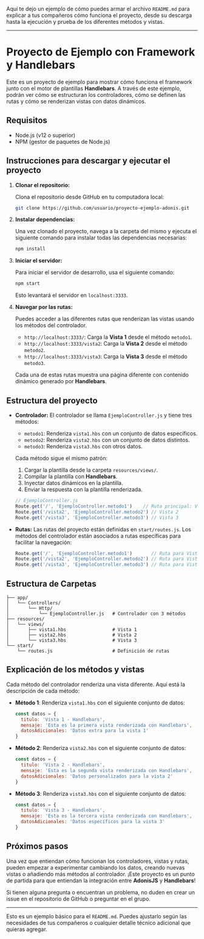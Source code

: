 Aquí te dejo un ejemplo de cómo puedes armar el archivo `README.md` para explicar a tus compañeros cómo funciona el proyecto, desde su descarga hasta la ejecución y prueba de los diferentes métodos y vistas.

---

# Proyecto de Ejemplo con Framework y Handlebars

Este es un proyecto de ejemplo para mostrar cómo funciona el framework junto con el motor de plantillas **Handlebars**. A través de este ejemplo, podrán ver cómo se estructuran los controladores, cómo se definen las rutas y cómo se renderizan vistas con datos dinámicos.

## Requisitos

- Node.js (v12 o superior)
- NPM (gestor de paquetes de Node.js)

## Instrucciones para descargar y ejecutar el proyecto

1. **Clonar el repositorio:**

   Clona el repositorio desde GitHub en tu computadora local:

   ```bash
   git clone https://github.com/usuario/proyecto-ejemplo-adonis.git
   ```

2. **Instalar dependencias:**

   Una vez clonado el proyecto, navega a la carpeta del mismo y ejecuta el siguiente comando para instalar todas las dependencias necesarias:

   ```bash
   npm install
   ```

3. **Iniciar el servidor:**

   Para iniciar el servidor de desarrollo, usa el siguiente comando:

   ```bash
   npm start
   ```

   Esto levantará el servidor en `localhost:3333`.

4. **Navegar por las rutas:**

   Puedes acceder a las diferentes rutas que renderizan las vistas usando los métodos del controlador.

   - `http://localhost:3333/`: Carga la **Vista 1** desde el método `metodo1`.
   - `http://localhost:3333/vista2`: Carga la **Vista 2** desde el método `metodo2`.
   - `http://localhost:3333/vista3`: Carga la **Vista 3** desde el método `metodo3`.

   Cada una de estas rutas muestra una página diferente con contenido dinámico generado por **Handlebars**.

## Estructura del proyecto

- **Controlador:**
  El controlador se llama `EjemploController.js` y tiene tres métodos:

  - `metodo1`: Renderiza `vista1.hbs` con un conjunto de datos específicos.
  - `metodo2`: Renderiza `vista2.hbs` con un conjunto de datos distintos.
  - `metodo3`: Renderiza `vista3.hbs` con otros datos.

  Cada método sigue el mismo patrón:
  1. Cargar la plantilla desde la carpeta `resources/views/`.
  2. Compilar la plantilla con **Handlebars**.
  3. Inyectar datos dinámicos en la plantilla.
  4. Enviar la respuesta con la plantilla renderizada.

  ```javascript
  // EjemploController.js
  Route.get('/', 'EjemploController.metodo1')    // Ruta principal: Vista 1
  Route.get('/vista2', 'EjemploController.metodo2') // Vista 2
  Route.get('/vista3', 'EjemploController.metodo3') // Vista 3
  ```

- **Rutas:**
  Las rutas del proyecto están definidas en `start/routes.js`. Los métodos del controlador están asociados a rutas específicas para facilitar la navegación:

  ```javascript
  Route.get('/', 'EjemploController.metodo1')       // Ruta para Vista 1
  Route.get('/vista2', 'EjemploController.metodo2') // Ruta para Vista 2
  Route.get('/vista3', 'EjemploController.metodo3') // Ruta para Vista 3
  ```

## Estructura de Carpetas

```
├── app/
│   └── Controllers/
│       └── Http/
│           └── EjemploController.js   # Controlador con 3 métodos
├── resources/
│   └── views/
│       ├── vista1.hbs                 # Vista 1
│       ├── vista2.hbs                 # Vista 2
│       └── vista3.hbs                 # Vista 3
└── start/
    └── routes.js                      # Definición de rutas
```

## Explicación de los métodos y vistas

Cada método del controlador renderiza una vista diferente. Aquí está la descripción de cada método:

- **Método 1**: Renderiza `vista1.hbs` con el siguiente conjunto de datos:
  ```javascript
  const datos = {
    titulo: 'Vista 1 - Handlebars',
    mensaje: 'Esta es la primera vista renderizada con Handlebars',
    datosAdicionales: 'Datos extra para la vista 1'
  }
  ```

- **Método 2**: Renderiza `vista2.hbs` con el siguiente conjunto de datos:
  ```javascript
  const datos = {
    titulo: 'Vista 2 - Handlebars',
    mensaje: 'Esta es la segunda vista renderizada con Handlebars',
    datosAdicionales: 'Datos personalizados para la vista 2'
  }
  ```

- **Método 3**: Renderiza `vista3.hbs` con el siguiente conjunto de datos:
  ```javascript
  const datos = {
    titulo: 'Vista 3 - Handlebars',
    mensaje: 'Esta es la tercera vista renderizada con Handlebars',
    datosAdicionales: 'Datos específicos para la vista 3'
  }
  ```

## Próximos pasos

Una vez que entiendan cómo funcionan los controladores, vistas y rutas, pueden empezar a experimentar cambiando los datos, creando nuevas vistas o añadiendo más métodos al controlador. ¡Este proyecto es un punto de partida para que entiendan la integración entre **AdonisJS** y **Handlebars**!

Si tienen alguna pregunta o encuentran un problema, no duden en crear un issue en el repositorio de GitHub o preguntar en el grupo.

---

Esto es un ejemplo básico para el `README.md`. Puedes ajustarlo según las necesidades de tus compañeros o cualquier detalle técnico adicional que quieras agregar.